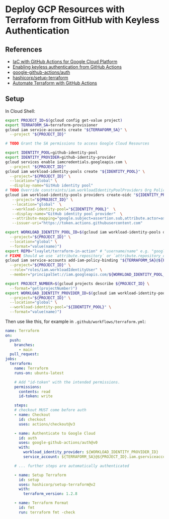 # Deploy GCP Resources with Terraform from GitHub with Keyless Authentication

## References

- [IaC with GitHub Actions for Google Cloud Platform](https://medium.com/@irem.ertuerk/iac-with-github-actions-for-google-cloud-platform-bc28f1c4b0c7)
- [Enabling keyless authentication from GitHub Actions](https://cloud.google.com/blog/products/identity-security/enabling-keyless-authentication-from-github-actions)
- [google-github-actions/auth](https://github.com/google-github-actions/auth)
- [hashicorp/setup-terraform](https://github.com/hashicorp/setup-terraform)
- [Automate Terraform with GitHub Actions](https://learn.hashicorp.com/tutorials/terraform/github-actions)

## Setup

In Cloud Shell:

```bash
export PROJECT_ID=$(gcloud config get-value project)
export TERRAFORM_SA=terraform-provisioner
gcloud iam service-accounts create "${TERRAFORM_SA}" \
  --project "${PROJECT_ID}"

# TODO Grant the SA permissions to access Google Cloud Resources

export IDENTITY_POOL=github-identity-pool
export IDENTITY_PROVIDER=github-identity-provider
gcloud services enable iamcredentials.googleapis.com \
  --project "${PROJECT_ID}"
gcloud iam workload-identity-pools create "${IDENTITY_POOL}" \
  --project="${PROJECT_ID}" \
  --location="global" \
  --display-name="GitHub identity pool"
# TODO Override constraints/iam.workloadIdentityPoolProviders Org Policy at the project level to Allow All (or at least this one)
gcloud iam workload-identity-pools providers create-oidc "${IDENTITY_PROVIDER}"  \
   --project="${PROJECT_ID}" \
   --location="global"  \
   --workload-identity-pool="${IDENTITY_POOL}"  \
   --display-name="GitHub identity pool provider"  \
   --attribute-mapping="google.subject=assertion.sub,attribute.actor=assertion.actor,attribute.aud=assertion.aud,attribute.repository_owner=assertion.repository_owner" \
   --issuer-uri="https://token.actions.githubusercontent.com"

export WORKLOAD_IDENTITY_POOL_ID=$(gcloud iam workload-identity-pools describe "${IDENTITY_POOL}" \
  --project="${PROJECT_ID}" \
  --location="global" \
  --format="value(name)")
export REPO="lvaylet/terraform-in-action" # "username/name" e.g. "google/chrome"
# FIXME Should we use `attribute.repository` or `attribute.repository_owner` here? See https://stackoverflow.com/questions/71781063/gcp-workload-identity-federation-github-provider-unable-to-acquire-imperson for more details.
gcloud iam service-accounts add-iam-policy-binding "${TERRAFORM_SA}@${PROJECT_ID}.iam.gserviceaccount.com" \
  --project="${PROJECT_ID}" \
  --role="roles/iam.workloadIdentityUser" \
  --member="principalSet://iam.googleapis.com/${WORKLOAD_IDENTITY_POOL_ID}/attribute.repository/${REPO}"

export PROJECT_NUMBER=$(gcloud projects describe ${PROJECT_ID} \
  --format="get(projectNumber)")
export WORKLOAD_IDENTITY_PROVIDER_ID=$(gcloud iam workload-identity-pools providers describe "${IDENTITY_PROVIDER}" \
  --project="${PROJECT_ID}" \
  --location="global" \
  --workload-identity-pool="${IDENTITY_POOL}" \
  --format="value(name)")
```

Then use like this, for example in `.github/workflows/terraform.yml`:

```yaml
name: Terraform
on:
  push:
    branches:
      - main
  pull_request:
jobs:
  terraform:
    name: Terraform
    runs-on: ubuntu-latest

    # Add "id-token" with the intended permissions.
    permissions:
      contents: read
      id-token: write

    steps:
    # checkout MUST come before auth
    - name: Checkout
      id: checkout
      uses: actions/checkout@v3

    - name: Authenticate to Google Cloud
      id: auth
      uses: google-github-actions/auth@v0
      with:
        workload_identity_provider: ${WORKLOAD_IDENTITY_PROVIDER_ID}
        service_account: ${TERRAFORM_SA}@${PROJECT_ID}.iam.gserviceaccount.com

    # ... further steps are automatically authenticated

    - name: Setup Terraform
      id: setup
      uses: hashicorp/setup-terraform@v2
      with:
        terraform_version: 1.2.8

    - name: Terraform Format
      id: fmt
      run: terraform fmt -check
```

